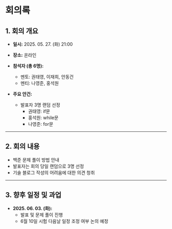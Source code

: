 # 회의록

## 1. 회의 개요

- **일시:** 2025. 05. 27. (화) 21:00  
- **장소:** 온라인  
- **참석자 (총 6명):**  
  - 멘토: 권태영, 이재희, 안동건  
  - 멘티: 나영준, 홍석원  

- **주요 안건:**  
  - 발표자 3명 랜덤 선정  
    - 권태영: if문  
    - 홍석원: while문  
    - 나영준: for문  

---

## 2. 회의 내용

- 백준 문제 풀이 방법 안내
- 발표자는 회의 당일 랜덤으로 3명 선정
- 기술 블로그 작성의 어려움에 대한 의견 청취

---

## 3. 향후 일정 및 과업

- **2025. 06. 03. (화):**  
  - 발표 및 문제 풀이 진행
  - 6월 10일 시험 다음날 일정 조정 여부 논의 예정